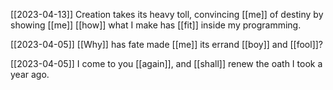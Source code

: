 
[[2023-04-13]]
Creation takes its heavy toll,
convincing [[me]] of destiny
by showing [[me]] [[how]] what I make
has [[fit]] inside my programming.

[[2023-04-05]]
[[Why]] has fate made [[me]] its errand [[boy]] and [[fool]]?

[[2023-04-05]]
I come to you [[again]], and [[shall]] renew the oath I took a year ago.

